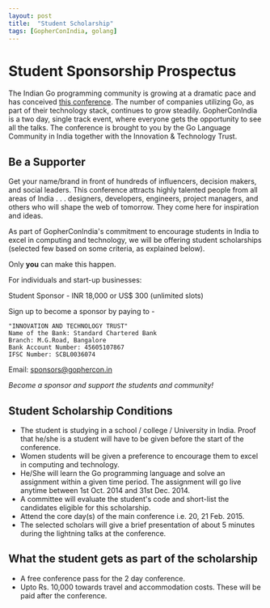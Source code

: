 ```yaml
---
layout: post
title:  "Student Scholarship"
tags: [GopherConIndia, golang]
---
```


Student Sponsorship Prospectus
==============================

The Indian Go programming community is growing at a dramatic pace and has conceived [this conference](http://www.gophercon.in/). The number of companies utilizing Go, as part of their technology stack, continues to grow steadily. GopherConIndia is a two day, single track event, where everyone gets the opportunity to see all the talks. The conference is brought to you by the Go Language Community in India together with the Innovation & Technology Trust.

Be a Supporter
--------------

Get your name/brand in front of hundreds of influencers, decision makers, and social leaders. This conference attracts highly talented people from all areas of India . . . designers, developers, engineers, project managers, and others who will shape the web of tomorrow. They come here for inspiration and ideas.

As part of GopherConIndia's commitment to encourage students in India to excel in computing and technology, we will be offering student scholarships (selected few based on some criteria, as explained below).

Only **you** can make this happen.

For individuals and start-up businesses:

Student Sponsor - INR 18,000 or US$ 300 (unlimited slots)

Sign up to become a sponsor by paying to -

	"INNOVATION AND TECHNOLOGY TRUST"
	Name of the Bank: Standard Chartered Bank
	Branch: M.G.Road, Bangalore
	Bank Account Number: 45605107867
	IFSC Number: SCBL0036074

Email: sponsors@gophercon.in

_Become a sponsor and support the students and community!_

Student Scholarship Conditions
------------------------------

* The student is studying in a school / college / University in India. Proof that he/she is a student will have to be given before the start of the conference.
* Women students will be given a preference to encourage them to excel in computing and technology.
* He/She will learn the Go programming language and solve an assignment within a given time period. The assignment will go live anytime between 1st Oct. 2014 and 31st Dec. 2014.
* A committee will evaluate the student's code and short-list the candidates eligible for this scholarship. 
* Attend the core day(s) of the main conference i.e. 20, 21 Feb. 2015.
* The selected scholars will give a brief presentation of about 5 minutes during the lightning talks at the conference.

What the student gets as part of the scholarship
------------------------------------------------

* A free conference pass for the 2 day conference.
* Upto Rs. 10,000 towards travel and accommodation costs. These will be paid after the conference.


